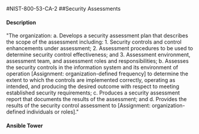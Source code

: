 #NIST-800-53-CA-2
##Security Assessments
#### Description
"The organization:
  a.  Develops a security assessment plan that describes the scope of the assessment including:
    1.  Security controls and control enhancements under assessment;
    2.  Assessment procedures to be used to determine security control effectiveness; and
    3.  Assessment environment, assessment team, and assessment roles and responsibilities;
  b.  Assesses the security controls in the information system and its environment of operation [Assignment: organization-defined frequency] to determine the extent to which the controls are implemented correctly, operating as intended, and producing the desired outcome with respect to meeting established security requirements;
  c.  Produces a security assessment report that documents the results of the assessment; and
  d.  Provides the results of the security control assessment to [Assignment: organization-defined individuals or roles]."
#### Ansible Tower

